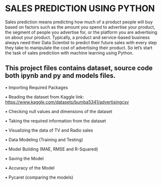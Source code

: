 # SALES PREDICTION USING PYTHON

Sales prediction means predicting how much of a product people will buy based on factors
such as the amount you spend to advertise your product, the segment of people you
advertise for, or the platform you are advertising on about your product. Typically, a product and service-based business always need their Data Scientist to predict
their future sales with every step they take to manipulate the cost of advertising their
product. So let’s start the task of sales prediction with machine learning using Python.

## This project files contains dataset, source code both ipynb and py and models files.

•	Importing Required Packages

•	Reading the dataset from Kaggle link: https://www.kaggle.com/datasets/bumba5341/advertisingcsv

•	Checking null values and dimensions of the dataset

•	Taking the required information from the dataset

•	Visualizing the data of TV and Radio sales

•	Data Modeling (Training and Testing)

•	Model Building (MAE, RMSE and R-Squared)

•	Saving the Model

•	Accuracy of the Model

•	Pycaret (comparing the models)
